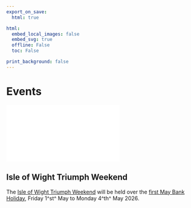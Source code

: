 ```yaml
---
export_on_save:
  html: true

html:
  embed_local_images: false
  embed_svg: true
  offline: False
  toc: False

print_background: false
---
```


# Events

![menubar](/dev/menubar.md)

## Isle of Wight Triumph Weekend

The [Isle of Wight Triumph Weekend](/weekend.html) will be held over the [first May Bank Holiday](/iow.ics), Friday 1^st^ May to Monday 4^th^ May 2026.
